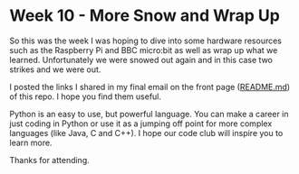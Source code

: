 # Week 10 - More Snow and Wrap Up

So this was the week I was hoping to dive into some hardware resources such as the Raspberry Pi and BBC micro:bit as well as wrap up what we learned.  Unfortunately we were snowed out again and in this case two strikes and we were out.

I posted the links I shared in my final email on the front page \([README.md](../README.md)\) of this repo.  I hope you find them useful.

Python is an easy to use, but powerful language.  You can make a career in just coding in Python or use it as a jumping off point for more complex languages (like Java, C and C++).  I hope our code club will inspire you to learn more.

Thanks for attending.

